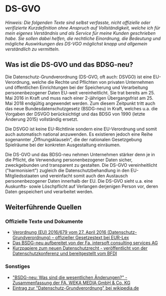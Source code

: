 # DS-GVO

_Hinweis: Die folgenden Texte sind selbst verfasste, nicht offizielle oder verifizierte Kurzdefinition ohne Anspruch auf Vollständigkeit, welche ich für mein eigenes Verständnis und als Service für meine Kunden geschrieben habe. Sie sollen dabei helfen, die rechtliche Einordnung, die Bedeutung und mögliche Auswirkungen des DS-VGO möglichst knapp und allgemein verständlich zu vermitteln._

## Was ist die DS-GVO und das BDSG-neu?

Die Datenschutz-Grundverordnung (DS-GVO, oft auch: DSVGO) ist eine EU-Verordnung, welche die Rechte und Pflichten von privaten Unternehmen und öffentlichen Einrichtungen bei der Speicherung und Verarbeitung personenbezogener Daten EU-weit vereinheitlicht. Sie trat bereits am 25. Mai 2016 in Kraft und muss nach einer 2-jährigen Übergangsfrist am 25. Mai 2018 endgültig angewendet werden. Zum diesem Zeitpunkt tritt auch das neue Bundesdatenschutzgesetz (BSDG-neu) in Kraft, welches u.a. die Vorgaben der DSVGO berücksichtigt und das BDSG von 1990 (letzte Änderung 2015) vollständig ersetzt.

Die DSVGO ist keine EU-Richtlinie sondern eine EU-Verordnung und somit auch automatisch national anzuwenden. Es existieren jedoch eine Reihe sogenannter „Öffnungsklauseln“, die der nationalen Gesetzgebung Spielräume bei der konkreten Ausgestaltung einräumen.

Die DS-GVO und das BDSG-neu nehmen Unternehmen stärker denn je in die Pflicht, die Verwendung personenbezogener Daten sicher, zweckgebunden und transparent zu gestalten. Die DS-GVO vereinheitlicht ("harmonisiert") zugleich die Datenschutzbehandlung in den EU-Mitgliedsstaaten und vereinfacht somit auch den Austausch personenbezogener Daten innerhalb der EU. Die DS-GVO sieht u.a. eine Auskunfts- sowie Löschpflicht auf Verlangen derjenigen Person vor, deren Daten gespeichert und verarbeitet werden.

## Weiterführende Quellen

### Offizielle Texte und Dokumente

- [Verordnung (EU) 2016/679 vom 27. April 2016 (Datenschutz-Grundverordnung) – offizieller Gesetzestext bei EUR-Lex](http://eur-lex.europa.eu/legal-content/DE/TXT/PDF/?uri=CELEX:32016R0679&from=DE)
- [Das BSDG-neu aufbereitet von der Fa. intersoft consulting services AG](https://dsgvo-gesetz.de/bdsg-neu/)
- [Kurzpapiere zum neuen Datenschutzrecht - veröffentlicht von der Datenschutzkonferenz und bereitgestellt vom BFDI](https://www.bfdi.bund.de/DE/Home/Kurzmeldungen/DSGVO_Kurzpapiere1-3.html)

### Sonstiges

- ["BSDG-neu: Was sind die wesentlichen Änderungen?" - Zusammenfassung der FA. WEKA MEDIA GmbH & Co. KG](https://www.datenschutz-praxis.de/fachartikel/bdsg-neu-wesentliche-aenderungen/)
- [Eintrag zur "Datenschutz-Grundverordnung" bei wikipedia.de](https://de.wikipedia.org/wiki/Datenschutz-Grundverordnung)
